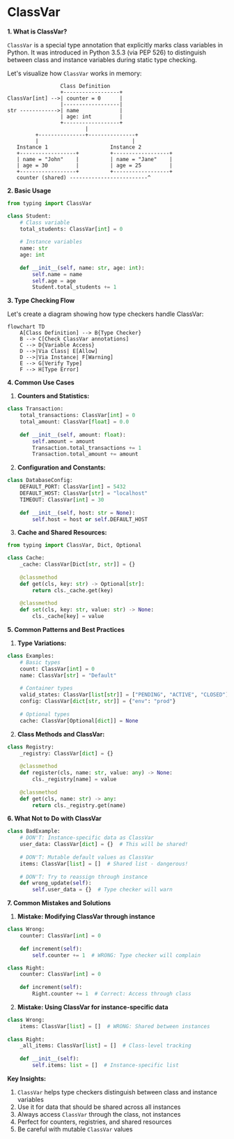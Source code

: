 # ClassVar

**1. What is ClassVar?**

`ClassVar` is a special type annotation that explicitly marks class variables in Python. It was introduced in Python 3.5.3 (via PEP 526) to distinguish between class and instance variables during static type checking.

Let's visualize how `ClassVar` works in memory:

```goat
                 Class Definition
                 +------------------+
ClassVar[int] -->| counter = 0      |
                 |------------------|
str ------------>| name             |
                 | age: int         |
                 +------------------+
                         |
         +---------------+---------------+
         |                              |
   Instance 1                    Instance 2
   +------------------+          +------------------+
   | name = "John"    |          | name = "Jane"    |
   | age = 30         |          | age = 25         |
   +------------------+          +------------------+
   counter (shared) -------------------------^
```

**2. Basic Usage**

```python
from typing import ClassVar

class Student:
    # Class variable
    total_students: ClassVar[int] = 0
    
    # Instance variables
    name: str
    age: int
    
    def __init__(self, name: str, age: int):
        self.name = name
        self.age = age
        Student.total_students += 1
```

**3. Type Checking Flow**

Let's create a diagram showing how type checkers handle ClassVar:

```mermaid
flowchart TD
    A[Class Definition] --> B{Type Checker}
    B --> C[Check ClassVar annotations]
    C --> D{Variable Access}
    D -->|Via Class| E[Allow]
    D -->|Via Instance| F[Warning]
    E --> G[Verify Type]
    F --> H[Type Error]
```

**4. Common Use Cases**

1. **Counters and Statistics:**
```python
class Transaction:
    total_transactions: ClassVar[int] = 0
    total_amount: ClassVar[float] = 0.0
    
    def __init__(self, amount: float):
        self.amount = amount
        Transaction.total_transactions += 1
        Transaction.total_amount += amount
```

2. **Configuration and Constants:**
```python
class DatabaseConfig:
    DEFAULT_PORT: ClassVar[int] = 5432
    DEFAULT_HOST: ClassVar[str] = "localhost"
    TIMEOUT: ClassVar[int] = 30
    
    def __init__(self, host: str = None):
        self.host = host or self.DEFAULT_HOST
```

3. **Cache and Shared Resources:**
```python
from typing import ClassVar, Dict, Optional

class Cache:
    _cache: ClassVar[Dict[str, str]] = {}
    
    @classmethod
    def get(cls, key: str) -> Optional[str]:
        return cls._cache.get(key)
    
    @classmethod
    def set(cls, key: str, value: str) -> None:
        cls._cache[key] = value
```

**5. Common Patterns and Best Practices**

1. **Type Variations:**
```python
class Examples:
    # Basic types
    count: ClassVar[int] = 0
    name: ClassVar[str] = "Default"
    
    # Container types
    valid_states: ClassVar[list[str]] = ["PENDING", "ACTIVE", "CLOSED"]
    config: ClassVar[dict[str, str]] = {"env": "prod"}
    
    # Optional types
    cache: ClassVar[Optional[dict]] = None
```

2. **Class Methods and ClassVar:**
```python
class Registry:
    _registry: ClassVar[dict] = {}
    
    @classmethod
    def register(cls, name: str, value: any) -> None:
        cls._registry[name] = value
    
    @classmethod
    def get(cls, name: str) -> any:
        return cls._registry.get(name)
```

**6. What Not to Do with ClassVar**

```python
class BadExample:
    # DON'T: Instance-specific data as ClassVar
    user_data: ClassVar[dict] = {}  # This will be shared!
    
    # DON'T: Mutable default values as ClassVar
    items: ClassVar[list] = []  # Shared list - dangerous!
    
    # DON'T: Try to reassign through instance
    def wrong_update(self):
        self.user_data = {}  # Type checker will warn
```

**7. Common Mistakes and Solutions**

1. **Mistake: Modifying ClassVar through instance**
```python
class Wrong:
    counter: ClassVar[int] = 0
    
    def increment(self):
        self.counter += 1  # WRONG: Type checker will complain

class Right:
    counter: ClassVar[int] = 0
    
    def increment(self):
        Right.counter += 1  # Correct: Access through class
```

2. **Mistake: Using ClassVar for instance-specific data**
```python
class Wrong:
    items: ClassVar[list] = []  # WRONG: Shared between instances
    
class Right:
    _all_items: ClassVar[list] = []  # Class-level tracking
    
    def __init__(self):
        self.items: list = []  # Instance-specific list
```

**Key Insights:**

1. `ClassVar` helps type checkers distinguish between class and instance variables
2. Use it for data that should be shared across all instances
3. Always access `ClassVar` through the class, not instances
4. Perfect for counters, registries, and shared resources
5. Be careful with mutable `ClassVar` values

